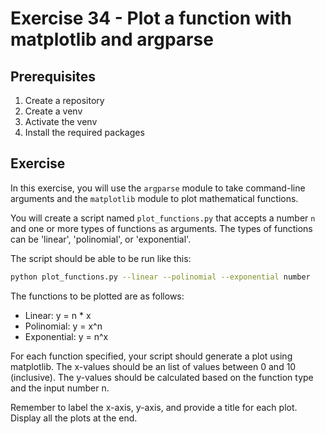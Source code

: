# Exercise 34 - Plot a function with matplotlib and argparse

## Prerequisites

1. Create a repository
2. Create a venv
3. Activate the venv
4. Install the required packages

## Exercise

In this exercise, you will use the `argparse` module to take command-line arguments and the `matplotlib` module to plot mathematical functions.

You will create a script named `plot_functions.py` that accepts a number `n` and one or more types of functions as arguments. The types of functions can be 'linear', 'polinomial', or 'exponential'.

The script should be able to be run like this:

``` bash
python plot_functions.py --linear --polinomial --exponential number
```

The functions to be plotted are as follows:

- Linear: y = n * x
- Polinomial: y = x^n
- Exponential: y = n^x

For each function specified, your script should generate a plot using matplotlib. The x-values should be an list of values between 0 and 10 (inclusive). The y-values should be calculated based on the function type and the input number n.

Remember to label the x-axis, y-axis, and provide a title for each plot. Display all the plots at the end.
